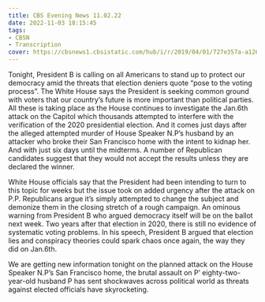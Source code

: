 ```yaml
---
title: CBS Evening News 11.02.22
date: 2022-11-03 18:15:45
tags:
- CBSN
- Transcription
cover: https://cbsnews1.cbsistatic.com/hub/i/r/2019/04/01/727e357a-a126-4138-a2c5-4d3222669d57/thumbnail/640x360/3ff2761028dc5c65cc4f07acd54bcd5c/cbsn2-logo-1920x1080.jpg
---
```

Tonight, President B is calling on all Americans to stand up to protect our democracy amid the threats that election deniers quote “pose to the voting process”. The White House says the President is seeking common ground with voters that our country’s future is more important than political parties. All these is taking place as the House continues to investigate the Jan.6th attack on the Capitol which thousands attempted to interfere with the verification of the 2020 presidential election. And it comes just days after the alleged attempted murder of House Speaker N.P’s husband by an attacker who broke their San Francisco home with the intent to kidnap her. And with just six days until the midterms. A number of Republican candidates suggest that they would not accept the results unless they are declared the winner. 

White House officials say that the President had been intending to turn to this topic for weeks but the issue took on added urgency after the attack on P.P. Republicans argue it’s simply attempted to change the subject and demonize them in the closing stretch of a rough campaign. An ominous warning from President B who argued democracy itself will be on the ballot next week. Two years after that election in 2020, there is still no evidence of systematic voting problems. In his speech, President B argued that election lies and conspiracy theories could spark chaos once again, the way they did on Jan.6th. 

We are getting new information tonight on the planned attack on the House Speaker N.P’s San Francisco home, the brutal assault on P’ eighty-two-year-old husband P has sent shockwaves across political world as threats against elected officials have skyrocketing. 
